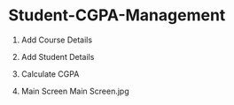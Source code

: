 # Student-CGPA-Management
1) Add Course Details
2) Add Student Details
3) Calculate CGPA

1) Main Screen
Main Screen.jpg
